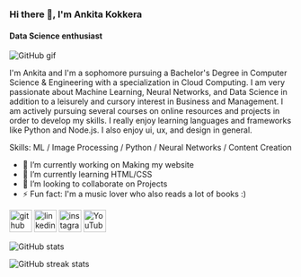 ### Hi there 👋, I'm Ankita Kokkera
#### Data Science enthusiast 

![GitHub gif](https://user-images.githubusercontent.com/64346030/98769755-a3b6c500-2406-11eb-87a7-8aaaeaf6e3e4.gif)


I'm Ankita and I'm a sophomore pursuing a Bachelor's Degree in Computer Science & Engineering with a specialization in Cloud Computing. I am very passionate about Machine Learning, Neural Networks, and Data Science in addition to a leisurely and cursory interest in Business and Management. I am actively pursuing several courses on online resources and projects in order to develop my skills. I really enjoy learning languages and frameworks like Python and Node.js. I also enjoy ui, ux, and design in general.

Skills: ML / Image Processing / Python / Neural Networks / Content Creation

- 🔭 I’m currently working on Making my website  
- 🌱 I’m currently learning HTML/CSS 
- 👯 I’m looking to collaborate on Projects 
- ⚡ Fun fact: I'm a music lover who also reads a lot of books :) 


[<img src='https://cdn.jsdelivr.net/npm/simple-icons@3.0.1/icons/github.svg' alt='github' height='40'>](https://github.com/ankitasankars)  [<img src='https://cdn.jsdelivr.net/npm/simple-icons@3.0.1/icons/linkedin.svg' alt='linkedin' height='40'>](https://www.linkedin.com/in/https://www.linkedin.com/in/ankita-k-4b943611a//)  [<img src='https://cdn.jsdelivr.net/npm/simple-icons@3.0.1/icons/instagram.svg' alt='instagram' height='40'>](https://www.instagram.com/ankitakokkera/)  [<img src='https://cdn.jsdelivr.net/npm/simple-icons@3.0.1/icons/youtube.svg' alt='YouTube' height='40'>](https://www.youtube.com/channel/https://www.youtube.com/c/AnkitaKokkera/videos)  

![GitHub stats](https://github-readme-stats.vercel.app/api?username=ankitasankars&show_icons=true&count_private=true)  

![GitHub streak stats](https://github-readme-streak-stats.herokuapp.com/?user=ankitasankars)  

